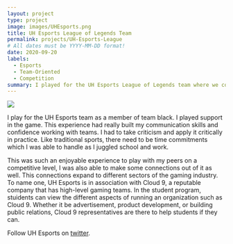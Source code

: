 ```yaml
---
layout: project
type: project
image: images/UHEsports.png
title: UH Esports League of Legends Team
permalink: projects/UH-Esports-League
# All dates must be YYYY-MM-DD format!
date: 2020-09-20
labels:
  - Esports
  - Team-Oriented
  - Competition
summary: I played for the UH Esports League of Legends team where we competitvely 
---
```

<div class="ui small rounded images">
  <img class="ui image" src="{{ site.baseurl }}/images/C9U-UH.png">
</div>

I play for the UH Esports team as a member of team black. I played support in the game. This experience had really built my communication skills and confidence
working with teams. I had to take criticism and apply it critically in practice. Like traditional sports, there need to be time commitments which I was able to handle
as I juggled school and work. 

This was such an enjoyable experience to play with my peers on a competitive level, I was also able to make some connections out of it as well. This connections expand
to different sectors of the gaming industry. To name one, UH Esports is in association with Cloud 9, a reputable company that has high-level gaming teams. In the student
program, stuidents can view the different aspects of running an organization such as Cloud 9. Whether it be advertisement, product development, or building public relations,
Cloud 9 representatives are there to help students if they can.

Follow UH Esports on [twitter](https://twitter.com/uhesport?lang=en).

